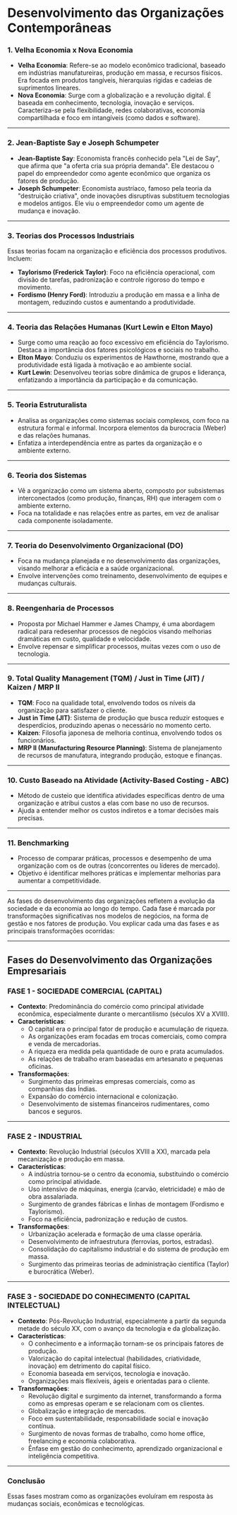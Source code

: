 # Desenvolvimento das Organizações Contemporâneas

### **1. Velha Economia x Nova Economia**
- **Velha Economia**: Refere-se ao modelo econômico tradicional, baseado em indústrias manufatureiras, produção em massa, e recursos físicos. Era focada em produtos tangíveis, hierarquias rígidas e cadeias de suprimentos lineares.
- **Nova Economia**: Surge com a globalização e a revolução digital. É baseada em conhecimento, tecnologia, inovação e serviços. Caracteriza-se pela flexibilidade, redes colaborativas, economia compartilhada e foco em intangíveis (como dados e software).

---

### **2. Jean-Baptiste Say e Joseph Schumpeter**
- **Jean-Baptiste Say**: Economista francês conhecido pela "Lei de Say", que afirma que "a oferta cria sua própria demanda". Ele destacou o papel do empreendedor como agente econômico que organiza os fatores de produção.
- **Joseph Schumpeter**: Economista austríaco, famoso pela teoria da "destruição criativa", onde inovações disruptivas substituem tecnologias e modelos antigos. Ele viu o empreendedor como um agente de mudança e inovação.

---

### **3. Teorias dos Processos Industriais**
Essas teorias focam na organização e eficiência dos processos produtivos. Incluem:
- **Taylorismo (Frederick Taylor)**: Foco na eficiência operacional, com divisão de tarefas, padronização e controle rigoroso do tempo e movimento.
- **Fordismo (Henry Ford)**: Introduziu a produção em massa e a linha de montagem, reduzindo custos e aumentando a produtividade.

---

### **4. Teoria das Relações Humanas (Kurt Lewin e Elton Mayo)**
- Surge como uma reação ao foco excessivo em eficiência do Taylorismo. Destaca a importância dos fatores psicológicos e sociais no trabalho.
- **Elton Mayo**: Conduziu os experimentos de Hawthorne, mostrando que a produtividade está ligada à motivação e ao ambiente social.
- **Kurt Lewin**: Desenvolveu teorias sobre dinâmica de grupos e liderança, enfatizando a importância da participação e da comunicação.

---

### **5. Teoria Estruturalista**
- Analisa as organizações como sistemas sociais complexos, com foco na estrutura formal e informal. Incorpora elementos da burocracia (Weber) e das relações humanas.
- Enfatiza a interdependência entre as partes da organização e o ambiente externo.

---

### **6. Teoria dos Sistemas**
- Vê a organização como um sistema aberto, composto por subsistemas interconectados (como produção, finanças, RH) que interagem com o ambiente externo.
- Foca na totalidade e nas relações entre as partes, em vez de analisar cada componente isoladamente.

---

### **7. Teoria do Desenvolvimento Organizacional (DO)**
- Foca na mudança planejada e no desenvolvimento das organizações, visando melhorar a eficácia e a saúde organizacional.
- Envolve intervenções como treinamento, desenvolvimento de equipes e mudanças culturais.

---

### **8. Reengenharia de Processos**
- Proposta por Michael Hammer e James Champy, é uma abordagem radical para redesenhar processos de negócios visando melhorias dramáticas em custo, qualidade e velocidade.
- Envolve repensar e simplificar processos, muitas vezes com o uso de tecnologia.

---

### **9. Total Quality Management (TQM) / Just in Time (JIT) / Kaizen / MRP II**
- **TQM**: Foco na qualidade total, envolvendo todos os níveis da organização para satisfazer o cliente.
- **Just in Time (JIT)**: Sistema de produção que busca reduzir estoques e desperdícios, produzindo apenas o necessário no momento certo.
- **Kaizen**: Filosofia japonesa de melhoria contínua, envolvendo todos os funcionários.
- **MRP II (Manufacturing Resource Planning)**: Sistema de planejamento de recursos de manufatura, integrando produção, estoque e finanças.

---

### **10. Custo Baseado na Atividade (Activity-Based Costing - ABC)**
- Método de custeio que identifica atividades específicas dentro de uma organização e atribui custos a elas com base no uso de recursos.
- Ajuda a entender melhor os custos indiretos e a tomar decisões mais precisas.

---

### **11. Benchmarking**
- Processo de comparar práticas, processos e desempenho de uma organização com os de outras (concorrentes ou líderes de mercado).
- Objetivo é identificar melhores práticas e implementar melhorias para aumentar a competitividade.

----


As fases do desenvolvimento das organizações refletem a evolução da sociedade e da economia ao longo do tempo. Cada fase é marcada por transformações significativas nos modelos de negócios, na forma de gestão e nos fatores de produção. Vou explicar cada uma das fases e as principais transformações ocorridas:

---

## Fases do Desenvolvimento das Organizações Empresariais

### **FASE 1 - SOCIEDADE COMERCIAL (CAPITAL)**
- **Contexto**: Predominância do comércio como principal atividade econômica, especialmente durante o mercantilismo (séculos XV a XVIII).
- **Características**:
  - O capital era o principal fator de produção e acumulação de riqueza.
  - As organizações eram focadas em trocas comerciais, como compra e venda de mercadorias.
  - A riqueza era medida pela quantidade de ouro e prata acumulados.
  - As relações de trabalho eram baseadas em artesanato e pequenas oficinas.
- **Transformações**:
  - Surgimento das primeiras empresas comerciais, como as companhias das Índias.
  - Expansão do comércio internacional e colonização.
  - Desenvolvimento de sistemas financeiros rudimentares, como bancos e seguros.

---

### **FASE 2 - INDUSTRIAL**
- **Contexto**: Revolução Industrial (séculos XVIII a XX), marcada pela mecanização e produção em massa.
- **Características**:
  - A indústria tornou-se o centro da economia, substituindo o comércio como principal atividade.
  - Uso intensivo de máquinas, energia (carvão, eletricidade) e mão de obra assalariada.
  - Surgimento de grandes fábricas e linhas de montagem (Fordismo e Taylorismo).
  - Foco na eficiência, padronização e redução de custos.
- **Transformações**:
  - Urbanização acelerada e formação de uma classe operária.
  - Desenvolvimento de infraestrutura (ferrovias, portos, estradas).
  - Consolidação do capitalismo industrial e do sistema de produção em massa.
  - Surgimento das primeiras teorias de administração científica (Taylor) e burocrática (Weber).

---

### **FASE 3 - SOCIEDADE DO CONHECIMENTO (CAPITAL INTELECTUAL)**
- **Contexto**: Pós-Revolução Industrial, especialmente a partir da segunda metade do século XX, com o avanço da tecnologia e da globalização.
- **Características**:
  - O conhecimento e a informação tornam-se os principais fatores de produção.
  - Valorização do capital intelectual (habilidades, criatividade, inovação) em detrimento do capital físico.
  - Economia baseada em serviços, tecnologia e inovação.
  - Organizações mais flexíveis, ágeis e orientadas para o cliente.
- **Transformações**:
  - Revolução digital e surgimento da internet, transformando a forma como as empresas operam e se relacionam com os clientes.
  - Globalização e integração de mercados.
  - Foco em sustentabilidade, responsabilidade social e inovação contínua.
  - Surgimento de novas formas de trabalho, como home office, freelancing e economia colaborativa.
  - Ênfase em gestão do conhecimento, aprendizado organizacional e inteligência competitiva.

---

### **Conclusão**
Essas fases mostram como as organizações evoluíram em resposta às mudanças sociais, econômicas e tecnológicas.


